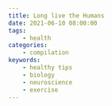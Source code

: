 ```yaml
---
title: Long live the Humans
date: 2021-06-10 08:00:00
tags:
    - health
categories:
    - compilation
keywords:
    - healthy tips
    - biology
    - neuroscience
    - exercise
---
```

